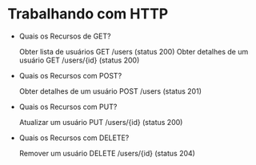 # Trabalhando com HTTP

- Quais os Recursos de GET?
    
    Obter lista de usuários GET /users (status 200)
    Obter detalhes de um usuário GET /users/{id} (status 200)
    
- Quais os Recursos com POST?
    
    Obter detalhes de um usuário POST /users (status 201)
    
- Quais os Recursos com PUT?
    
    Atualizar um usuário PUT /users/{id} (status 200)
    
- Quais os Recursos com DELETE?
    
    Remover um usuário DELETE /users/{id} (status 204)